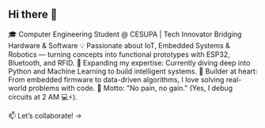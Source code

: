 ## Hi there 👋

🎓 Computer Engineering Student @ CESUPA | Tech Innovator Bridging Hardware & Software
💡 Passionate about IoT, Embedded Systems & Robotics — turning concepts into functional prototypes with ESP32, Bluetooth, and RFID.
🐍 Expanding my expertise: Currently diving deep into Python and Machine Learning to build intelligent systems.
🔧 Builder at heart: From embedded firmware to data-driven algorithms, I love solving real-world problems with code.
🚀 Motto: "No pain, no gain." (Yes, I debug circuits at 2 AM 💻⚡).

📫 Let’s collaborate!
→ 
